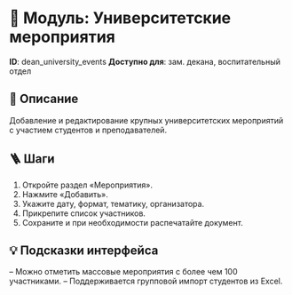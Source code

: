# 📘 Модуль: Университетские мероприятия
**ID**: dean_university_events
**Доступно для**: зам. декана, воспитательный отдел

## 📝 Описание
Добавление и редактирование крупных университетских мероприятий с участием студентов и преподавателей.

## 🪜 Шаги
1. Откройте раздел «Мероприятия».
2. Нажмите «Добавить».
3. Укажите дату, формат, тематику, организатора.
4. Прикрепите список участников.
5. Сохраните и при необходимости распечатайте документ.

## 💡 Подсказки интерфейса
– Можно отметить массовые мероприятия с более чем 100 участниками.
– Поддерживается групповой импорт студентов из Excel.
